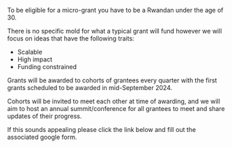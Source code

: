 ---
---

To be eligible for a micro-grant you have to be a Rwandan under the age of 30. 

There is no specific mold for what a typical grant will fund however we will focus on ideas that have the following traits:
- Scalable
- High impact 
- Funding constrained 

Grants will be awarded to cohorts of grantees every quarter with the first grants scheduled to be awarded in mid-September 2024. 

Cohorts will be invited to meet each other at time of awarding, and we will aim to host an annual summit/conference for all grantees to meet and share updates of their progress. 

If this sounds appealing please click the link below and fill out the associated google form. 

